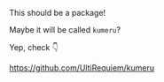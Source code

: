 This should be a package!

Maybe it will be called `kumeru`?

Yep, check 👇

https://github.com/UltiRequiem/kumeru
